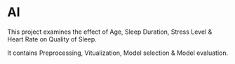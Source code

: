 # AI
This project examines the effect of Age, Sleep Duration, Stress Level & Heart Rate on Quality of Sleep.

It contains Preprocessing, Vitualization, Model selection & Model evaluation.
